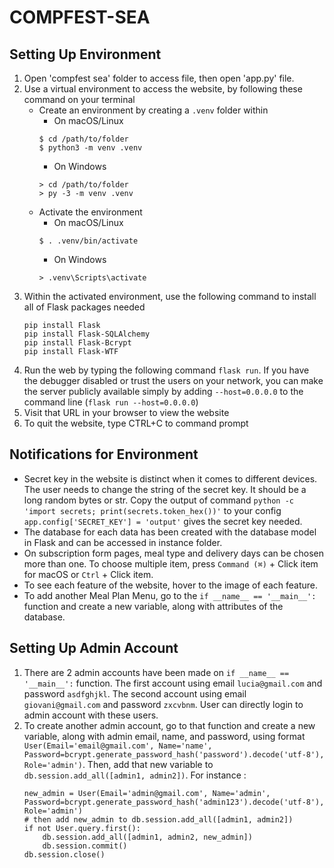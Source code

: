 # COMPFEST-SEA

## Setting Up Environment
1. Open 'compfest sea' folder to access file, then open 'app.py' file.
2. Use a virtual environment to access the website, by following these command on your terminal
    - Create an environment by creating a ```.venv``` folder within
      * On macOS/Linux
      ```
      $ cd /path/to/folder
      $ python3 -m venv .venv
      ```
      * On Windows
      ```
      > cd /path/to/folder
      > py -3 -m venv .venv
      ```
    - Activate the environment
      * On macOS/Linux
      ```
      $ . .venv/bin/activate
      ```
      * On Windows
      ```
      > .venv\Scripts\activate
      ```
3. Within the activated environment, use the following command to install all of Flask packages needed
   ```
   pip install Flask
   pip install Flask-SQLAlchemy
   pip install Flask-Bcrypt
   pip install Flask-WTF
   ```
4. Run the web by typing the following command ```flask run```. If you have the debugger disabled or trust the users on your network, you can make the server publicly available simply by adding ```--host=0.0.0.0``` to the command line (```flask run --host=0.0.0.0```)
5. Visit that URL in your browser to view the website
6. To quit the website, type CTRL+C to command prompt

## Notifications for Environment
- Secret key in the website is distinct when it comes to different devices. The user needs to change the string of the secret key. It should be a long random bytes or str. Copy the output of command ```python -c 'import secrets; print(secrets.token_hex())'``` to your config ```app.config['SECRET_KEY'] = 'output'``` gives the secret key needed.
- The database for each data has been created with the database model in Flask and can be accessed in instance folder.
- On subscription form pages, meal type and delivery days can be chosen more than one. To choose multiple item, press ```Command (⌘)``` + Click item for macOS or ```Ctrl``` + Click item.
- To see each feature of the website, hover to the image of each feature.
- To add another Meal Plan Menu, go to the ```if __name__ == '__main__':``` function and create a new variable, along with attributes of the database.

## Setting Up Admin Account
1. There are 2 admin accounts have been made on ```if __name__ == '__main__':``` function. The first account using email ```lucia@gmail.com``` and password ```asdfghjkl```. The second account using email ```giovani@gmail.com``` and password ```zxcvbnm```. User can directly login to admin account with these users.
2. To create another admin account, go to that function and create a new variable, along with admin email, name, and password, using format ```User(Email='email@gmail.com', Name='name', Password=bcrypt.generate_password_hash('password').decode('utf-8'), Role='admin')```. Then, add that new variable to ```db.session.add_all([admin1, admin2])```. For instance :
    ```
    new_admin = User(Email='admin@gmail.com', Name='admin', Password=bcrypt.generate_password_hash('admin123').decode('utf-8'), Role='admin')
    # then add new_admin to db.session.add_all([admin1, admin2])
    if not User.query.first():
        db.session.add_all([admin1, admin2, new_admin])
        db.session.commit()
    db.session.close()
    ```
